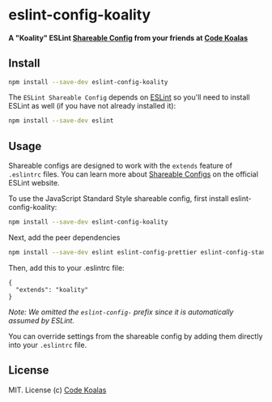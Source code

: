 # eslint-config-koality

#### A "Koality" ESLint [Shareable Config](http://eslint.org/docs/developer-guide/shareable-configs) from your friends at [Code Koalas](https://codekoalas.com)

## Install

```bash
npm install --save-dev eslint-config-koality
```

The `ESLint Shareable Config` depends on [ESLint](http://eslint.org/) so you'll need to install ESLint as well (if you have not already installed it):

```bash
npm install --save-dev eslint
```

## Usage

Shareable configs are designed to work with the `extends` feature of `.eslintrc` files.
You can learn more about
[Shareable Configs](http://eslint.org/docs/developer-guide/shareable-configs) on the
official ESLint website.

To use the JavaScript Standard Style shareable config, first install eslint-config-koality:

```bash
npm install --save-dev eslint-config-koality
```

Next, add the peer dependencies

```bash
npm install --save-dev eslint eslint-config-prettier eslint-config-standard eslint-config-standard-jsx eslint-plugin-import eslint-plugin-node eslint-plugin-prettier eslint-plugin-promise eslint-plugin-react eslint-plugin-standard prettier
```

Then, add this to your .eslintrc file:

```
{
  "extends": "koality"
}
```

*Note: We omitted the `eslint-config-` prefix since it is automatically assumed by ESLint.*

You can override settings from the shareable config by adding them directly into your
`.eslintrc` file.

## License

MIT. License (c) [Code Koalas](https://codekoalas.com)
